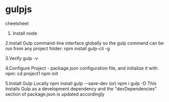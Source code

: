 # gulpjs
cheetsheet

1. Install node 

2.Install Gulp command-line interface globally so the gulp command can be run from any project folder:
    npm install gulp-cli -g
 
3.Verify 
    gulp -v

4.Configure Project - package.json configuration file, and initialize it with npm:
    cd project1
    npm init
   
5.Install Gulp Locally
    npm install gulp --save-dev (or) npm i gulp -D
  This installs Gulp as a development dependency and the "devDependencies" section of package.json is updated accordingly
  

